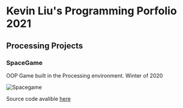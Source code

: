# Kevin Liu's Programming Porfolio 2021

## Processing Projects

### SpaceGame
OOP Game built in the Processing environment. Winter of 2020

![Spacegame](URL)

Source code avalible [here](https://github.com/Kliu9668/ProgrammingPortfolio1b/tree/gh-pages/images/SpaceGameFinalPhase)
